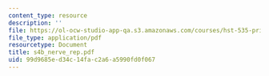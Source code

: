 ```yaml
---
content_type: resource
description: ''
file: https://ol-ocw-studio-app-qa.s3.amazonaws.com/courses/hst-535-principles-and-practice-of-tissue-engineering-fall-2004/99d9685ed34c14fac2a6a5990fd0f067_s4b_nerve_rep.pdf
file_type: application/pdf
resourcetype: Document
title: s4b_nerve_rep.pdf
uid: 99d9685e-d34c-14fa-c2a6-a5990fd0f067
---
```

